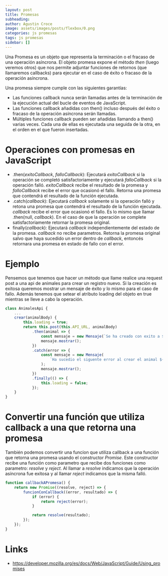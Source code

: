 ```yaml
---
layout: post
title: Promesas
subheading: 
author: Agustin Croce
image: assets/images/posts/flexbox/0.png
categories: js promesas
tags: js promesas
sidebar: []
---
```


Una Promesa es un objeto que representa la terminación o el fracaso de una operación asíncrona. El objeto promesa expone el método *then* (luego veremos otros) que nos permite adjuntar funciones de retornos (que llamaremos callbacks) para ejecutar en el caso de éxito o fracaso de la operación asíncrona.

Una promesa siempre cumple con las siguientes garantías:

* Las funciones callback nunca serán llamadas antes de la terminación de la ejecución actual del bucle de eventos de JavaScript.
* Las funciones callback añadidas con then() incluso después del éxito o fracaso de la operación asíncrona serán llamadas.
* Múltiples funciones callback pueden ser añadidas llamando a then() varias veces. Cada una de ellas es ejecutada una seguida de la otra, en el orden en el que fueron insertadas.

# Operaciones con promesas en JavaScript

* .then(*exitoCallback*, *falloCallback*): Ejecutará *exitoCallback* si la operación se completó satisfactoriamente y ejecutará *falloCallback* si la operación falló.
*exitoCallback* recibe el resultado de la promesa y *falloCallback* recibe el error que ocasionó el fallo. Retorna una promesa que contendrá el resultado de la función ejecutada.
* .catch(*callback*): Ejecutará *callback* solamente si la operación falló y retona una promesa que contendrá el resultado de la función ejecutada. *callback* recibe el error que ocasionó el fallo. Es lo mismo que llamar .then(null, *callback*). En el caso de que la operación se complete satisfactoriamente retornar la promesa original.
* finally(*callback*): Ejecutará *callback* independientemente del estado de la promesa. *callback* no recibe parametros. Retorna la promesa original salvo que haya sucedido un error dentro de *callback*, entoncés retornara una promesa en estado de fallo con el error. 

# Ejemplo

Pensemos que tenemos que hacer un método que llame realice una request post a una api de animales para crear un registro nuevo. Si la creación es exitosa queremos mostrar un mensaje de éxito y lo mismo para el caso de fallo. Además tenemos que setear el atributo loading del objeto en true mientras se lleve a cabo la operación.


```javascript
class AnimalesApi {
    ...
    crear(animalBody) {
        this.loading = true;
        return this.post(this.API_URL, animalBody)
            .then(animal => {
                const mensaje = new Mensaje(`Se ha creado con exito a ${animal.nombre}`);
                mensaje.mostrar();
            })
            .catch(error => {
                const mensaje = new Mensaje(
                    `Ha sucedio el siguente error al crear el animal ${error.message}`
                );
                mensaje.mostrar();
            })
            .finally(() => {
                this.loading = false;
            });
    }
}
```

# Convertir una función que utiliza callback a una que retorna una promesa

También podemos convertir una funcíon que utiliza callback a una función que retorna una promesa usando el constructor *Promise*. Este constructor recibe una función como parametro que recibe dos funciones como parametro: *resolve* y *reject*. Al llamar a *resolve* indicamos que la operación asíncrona fue exitosa y al llamar *reject* indicamos que la misma falló.

```javascript
function callbackAPromesa() {
    return new Promise((resolve, reject) => {
        funcionConCallback((error, resultado) => {
            if (error) {
                return reject(error);
            }

            return resolve(resultado);
        });
    });
}
```

# Links

- https://developer.mozilla.org/es/docs/Web/JavaScript/Guide/Using_promises